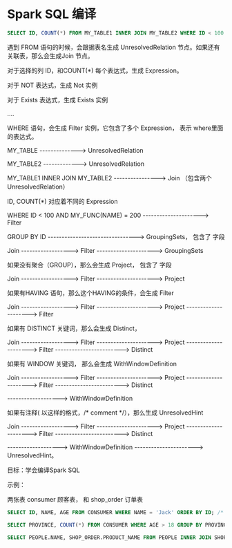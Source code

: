 # Spark SQL 编译



```sql
SELECT ID, COUNT(*) FROM MY_TABLE1 INNER JOIN MY_TABLE2 WHERE ID < 100 AND MY_FUNC(NAME) = 200 GROUP BY ID
```

遇到 FROM 语句的时候，会跟据表名生成 UnresolvedRelation 节点。如果还有关联表，那么会生成Join 节点。

对于选择的列 ID，和COUNT(*) 每个表达式，生成 Expression。

对于 NOT 表达式，生成 Not 实例

对于 Exists 表达式，生成 Exists 实例

....



WHERE 语句，会生成 Filter 实例，它包含了多个 Expression， 表示 where里面的表达式。



MY_TABLE   -------------->   UnresolvedRelation

MY_TABLE2 ------------->    UnresolvedRelation





MY_TABLE1 INNER JOIN MY_TABLE2  ---------------->  Join  （包含两个UnresolvedRelation）



ID, COUNT(*) 对应着不同的 Expression



WHERE ID < 100 AND MY_FUNC(NAME) = 200 --------------------->    Filter



GROUP BY ID -------------------------------->    GroupingSets， 包含了 字段

Join ------------------> Filter   ---------------------> GroupingSets



如果没有聚合（GROUP），那么会生成 Project，  包含了 字段

Join ------------------> Filter   ---------------------> Project



如果有HAVING 语句，那么这个HAVING的条件，会生成 Filter

Join ------------------> Filter   ---------------------> Project  --------------------->  Filter



如果有 DISTINCT 关键词，那么会生成 Distinct，

Join ------------------> Filter   ---------------------> Project  --------------------->  Filter  ------------------------>  Distinct



如果有 WINDOW  关键词， 那么会生成 WithWindowDefinition

Join ------------------> Filter   ---------------------> Project  --------------------->  Filter  ------------------------>  Distinct

  -------------------> WithWindowDefinition



如果有注释( 以这样的格式，/* comment */），那么生成 UnresolvedHint

Join ------------------> Filter   ---------------------> Project  --------------------->  Filter  ------------------------>  Distinct

  -------------------> WithWindowDefinition  ----------------------> UnresolvedHint。





目标：学会编译Spark SQL



示例：

两张表 consumer 顾客表， 和 shop_order  订单表



```sql
SELECT ID, NAME, AGE FROM CONSUMER WHERE NAME = 'Jack' ORDER BY ID; /* 查询名称为Jack的用户信息 */

SELECT PROVINCE, COUNT(*) FROM CONSUMER WHERE AGE > 18 GROUP BY PROVINCE HAVING COUNT(*) > 1000; /* 统计各省的成人数目 */

SELECT PEOPLE.NAME, SHOP_ORDER.PRODUCT_NAME FROM PEOPLE INNER JOIN SHOP_ORDER ON SHOP_ORDER.CONSUMER_ID = CONSUMER.ID WHERE  SHOP_ORDER.PRODUCT_ID = 1111; /* 查询购买某种商品的用户信息 */
```



